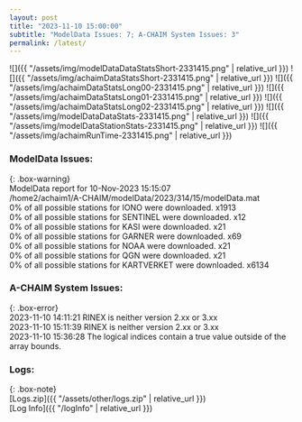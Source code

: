 ```yaml
---
layout: post
title: "2023-11-10 15:00:00"
subtitle: "ModelData Issues: 7; A-CHAIM System Issues: 3"
permalink: /latest/
---
```


![]({{ "/assets/img/modelDataDataStatsShort-2331415.png" | relative_url }})
![]({{ "/assets/img/achaimDataStatsShort-2331415.png" | relative_url }})
![]({{ "/assets/img/achaimDataStatsLong00-2331415.png" | relative_url }})
![]({{ "/assets/img/achaimDataStatsLong01-2331415.png" | relative_url }})
![]({{ "/assets/img/achaimDataStatsLong02-2331415.png" | relative_url }})
![]({{ "/assets/img/modelDataDataStats-2331415.png" | relative_url }})
![]({{ "/assets/img/modelDataStationStats-2331415.png" | relative_url }})
![]({{ "/assets/img/achaimRunTime-2331415.png" | relative_url }})


### ModelData Issues:  
  
{: .box-warning}  
 ModelData report for 10-Nov-2023 15:15:07   
 /home2/achaim1/A-CHAIM/modelData/2023/314/15/modelData.mat   
 0% of all possible stations for IONO were downloaded. x1913   
 0% of all possible stations for SENTINEL were downloaded. x12   
 0% of all possible stations for KASI were downloaded. x21   
 0% of all possible stations for GARNER were downloaded. x69   
 0% of all possible stations for NOAA were downloaded. x21   
 0% of all possible stations for QGN were downloaded. x21   
 0% of all possible stations for KARTVERKET were downloaded. x6134   
  
### A-CHAIM System Issues:  
  
{: .box-error}  
2023-11-10 14:11:21 RINEX is neither version 2.xx or 3.xx  
2023-11-10 15:11:39 RINEX is neither version 2.xx or 3.xx  
2023-11-10 15:36:28 The logical indices contain a true value outside of the array bounds.  

### Logs:  
  
{: .box-note}  
[Logs.zip]({{ "/assets/other/logs.zip" | relative_url }})  
[Log Info]({{ "/logInfo" | relative_url }})  
